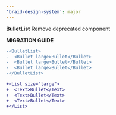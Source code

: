 ```yaml
---
'braid-design-system': major
---
```


**BulletList** Remove deprecated component

**MIGRATION GUIDE**

```diff
-<BulletList>
-  <Bullet large>Bullet</Bullet>
-  <Bullet large>Bullet</Bullet>
-  <Bullet large>Bullet</Bullet>
-</BulletList>

+<List size="large">
+  <Text>Bullet</Text>
+  <Text>Bullet</Text>
+  <Text>Bullet</Text>
+</List>
```
